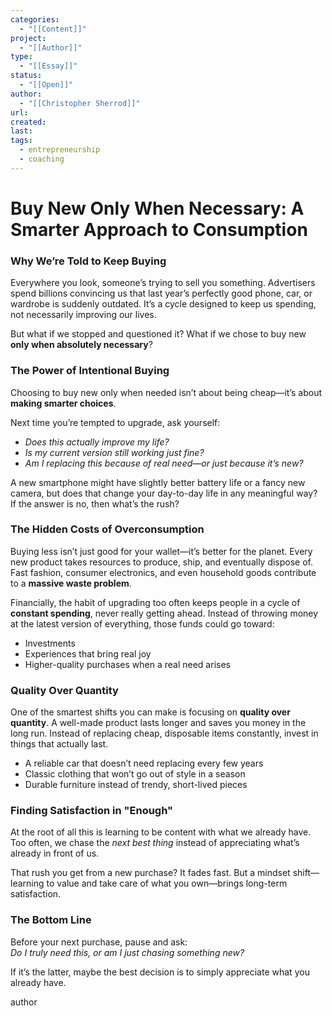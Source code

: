 ```yaml
---
categories:
  - "[[Content]]"
project:
  - "[[Author]]"
type:
  - "[[Essay]]"
status:
  - "[[Open]]"
author:
  - "[[Christopher Sherrod]]"
url: 
created:
last:
tags:
  - entrepreneurship
  - coaching
---
```

# **Buy New Only When Necessary: A Smarter Approach to Consumption**  

### **Why We’re Told to Keep Buying**  

Everywhere you look, someone’s trying to sell you something. Advertisers spend billions convincing us that last year’s perfectly good phone, car, or wardrobe is suddenly outdated. It’s a cycle designed to keep us spending, not necessarily improving our lives.  

But what if we stopped and questioned it? What if we chose to buy new **only when absolutely necessary**?  

### **The Power of Intentional Buying**  

Choosing to buy new only when needed isn’t about being cheap—it’s about **making smarter choices**.  

Next time you’re tempted to upgrade, ask yourself:  
- *Does this actually improve my life?*  
- *Is my current version still working just fine?*  
- *Am I replacing this because of real need—or just because it’s new?*  

A new smartphone might have slightly better battery life or a fancy new camera, but does that change your day-to-day life in any meaningful way? If the answer is no, then what’s the rush?  

### **The Hidden Costs of Overconsumption**  

Buying less isn’t just good for your wallet—it’s better for the planet. Every new product takes resources to produce, ship, and eventually dispose of. Fast fashion, consumer electronics, and even household goods contribute to a **massive waste problem**.  

Financially, the habit of upgrading too often keeps people in a cycle of **constant spending**, never really getting ahead. Instead of throwing money at the latest version of everything, those funds could go toward:  
- Investments  
- Experiences that bring real joy  
- Higher-quality purchases when a real need arises  

### **Quality Over Quantity**  

One of the smartest shifts you can make is focusing on **quality over quantity**. A well-made product lasts longer and saves you money in the long run. Instead of replacing cheap, disposable items constantly, invest in things that actually last.  

- A reliable car that doesn’t need replacing every few years  
- Classic clothing that won’t go out of style in a season  
- Durable furniture instead of trendy, short-lived pieces  

### **Finding Satisfaction in "Enough"**  

At the root of all this is learning to be content with what we already have. Too often, we chase the *next best thing* instead of appreciating what’s already in front of us.  

That rush you get from a new purchase? It fades fast. But a mindset shift—learning to value and take care of what you own—brings long-term satisfaction.  

### **The Bottom Line**  

Before your next purchase, pause and ask:  
*Do I truly need this, or am I just chasing something new?*  

If it’s the latter, maybe the best decision is to simply appreciate what you already have.

author
